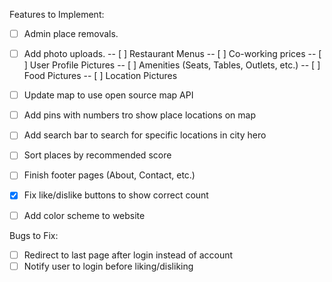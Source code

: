 Features to Implement:

- [ ] Admin place removals.
- [ ] Add photo uploads.
      -- [ ] Restaurant Menus
      -- [ ] Co-working prices
      -- [ ] User Profile Pictures
      -- [ ] Amenities (Seats, Tables, Outlets, etc.)
      -- [ ] Food Pictures
      -- [ ] Location Pictures

- [ ] Update map to use open source map API
- [ ] Add pins with numbers tro show place locations on map
- [ ] Add search bar to search for specific locations in city hero
- [ ] Sort places by recommended score
- [ ] Finish footer pages (About, Contact, etc.)
- [x] Fix like/dislike buttons to show correct count
- [ ] Add color scheme to website

Bugs to Fix:

- [ ] Redirect to last page after login instead of account
- [ ] Notify user to login before liking/disliking
